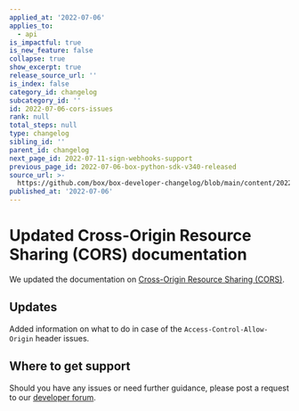 ```yaml
---
applied_at: '2022-07-06'
applies_to:
  - api
is_impactful: true
is_new_feature: false
collapse: true
show_excerpt: true
release_source_url: ''
is_index: false
category_id: changelog
subcategory_id: ''
id: 2022-07-06-cors-issues
rank: null
total_steps: null
type: changelog
sibling_id: ''
parent_id: changelog
next_page_id: 2022-07-11-sign-webhooks-support
previous_page_id: 2022-07-06-box-python-sdk-v340-released
source_url: >-
  https://github.com/box/box-developer-changelog/blob/main/content/2022/07-06-cors-issues.md
published_at: '2022-07-06'
---
```

# Updated Cross-Origin Resource Sharing (CORS) documentation

We updated the documentation on [Cross-Origin Resource Sharing
(CORS)][1].

## Updates

Added information on what to do in case of the `Access-Control-Allow-Origin` header issues.

## Where to get support

Should you have any issues or need further guidance, please post a request to our [developer forum][2].

[1]: g://security/cors
[2]: https://support.box.com/hc/en-us/community/topics/360001932973-Platform-and-Developer-Forum